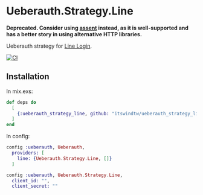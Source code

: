 # Ueberauth.Strategy.Line

**Deprecated. Consider using [assent](https://github.com/pow-auth/assent) instead, as it is well-supported and has a better story in using alternative HTTP libraries.**

Ueberauth strategy for [Line Login](https://developers.line.biz/en/docs/line-login/).

[![CI](https://github.com/itswindtw/ueberauth_strategy_line/actions/workflows/ci.yml/badge.svg)](https://github.com/itswindtw/ueberauth_strategy_line/actions/workflows/ci.yml)

## Installation

In mix.exs:

```elixir
def deps do
  [
    {:ueberauth_strategy_line, github: "itswindtw/ueberauth_strategy_line"}
  ]
end
```

In config:

```elixir
config :ueberauth, Ueberauth,
  providers: [
    line: {Ueberauth.Strategy.Line, []}
  ]

config :ueberauth, Ueberauth.Strategy.Line,
  client_id: "",
  client_secret: ""
```
